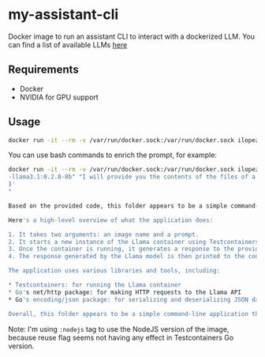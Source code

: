# my-assistant-cli
Docker image to run an assistant CLI to interact with a dockerized LLM. You can find a list of available LLMs [here](https://hub.docker.com/repositories/ilopezluna)

## Requirements
- Docker
- NVIDIA for GPU support 

## Usage

```bash
docker run -it --rm -v /var/run/docker.sock:/var/run/docker.sock ilopezluna/my-assistant-cli  "ilopezluna/thebloke_tinyllama-1_1b-chat-v1_0-gguf:tinyllama-1.1b-chat-v1.0.Q4_K_S.gguf_ollama_0.2.1" "What is the capital of Spain?"
```

You can use bash commands to enrich the prompt, for example:

```bash
docker run -it --rm -v /var/run/docker.sock:/var/run/docker.sock ilopezluna/my-assistant-cli:nodejs  "ilopezluna/ollama
-llama3.1:0.2.8-8b" "I will provide you the contents of the files of a folder, your task is to describe what this folder is about. Here is the content: '$(for file in src/*; do [[ -f "$file" ]] && echo -e "\nContents of $file:" && cat "$file"; done 
)'
"

Based on the provided code, this folder appears to be a simple command-line application that uses the Testcontainers library to run an instance of the Llama (a large language model) container and then generates a response to a given prompt.

Here's a high-level overview of what the application does:

1. It takes two arguments: an image name and a prompt.
2. It starts a new instance of the Llama container using Testcontainers, with the specified image name. The container is run in a reusable mode to allow for subsequent executions without having to start from scratch each time.
3. Once the container is running, it generates a response to the provided prompt by making an HTTP POST request to the /api/generate endpoint of the Llama API within the container.
4. The response generated by the Llama model is then printed to the console.

The application uses various libraries and tools, including:

* Testcontainers: for running the Llama container
* Go's net/http package: for making HTTP requests to the Llama API
* Go's encoding/json package: for serializing and deserializing JSON data

Overall, this folder appears to be a simple command-line application that uses the Llama model to generate responses to user prompts.
```
Note: I'm using `:nodejs` tag to use the NodeJS version of the image, because reuse flag seems not having any effect in Testcontainers Go version.


